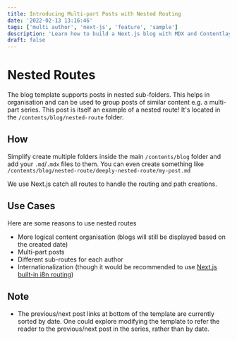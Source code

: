 ```yaml
---
title: Introducing Multi-part Posts with Nested Routing
date: '2022-02-13 13:16:46'
tags: ['multi author', 'next-js', 'feature', 'sample']
description: 'Learn how to build a Next.js blog with MDX and Contentlayer!'
draft: false
---
```


# Nested Routes

The blog template supports posts in nested sub-folders. This helps in organisation and can be used to group posts of similar content e.g. a multi-part series. This post is itself an example of a nested route! It's located in the `/contents/blog/nested-route` folder.

## How

Simplify create multiple folders inside the main `/contents/blog` folder and add your `.md`/`.mdx` files to them. You can even create something like `/contents/blog/nested-route/deeply-nested-route/my-post.md`

We use Next.js catch all routes to handle the routing and path creations.

## Use Cases

Here are some reasons to use nested routes

- More logical content organisation (blogs will still be displayed based on the created date)
- Multi-part posts
- Different sub-routes for each author
- Internationalization (though it would be recommended to use [Next.js built-in i8n routing](https://nextjs.org/docs/advanced-features/i18n-routing))

## Note

- The previous/next post links at bottom of the template are currently sorted by date. One could explore modifying the template to refer the reader to the previous/next post in the series, rather than by date.
